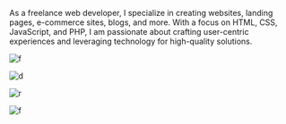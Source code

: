 As a freelance web developer, I specialize in creating websites, landing pages, e-commerce sites, blogs, and more. With a focus on HTML, CSS, JavaScript, and PHP, I am passionate about crafting user-centric experiences and leveraging technology for high-quality solutions.

![f](https://github.com/user-attachments/assets/e23f0b16-5b7c-4909-82e1-37ad25753e9b)

![d](https://github.com/user-attachments/assets/d3080ad1-80e8-49de-88cc-c7738c3139d6)

![r](https://github.com/user-attachments/assets/ba235313-5b00-4b08-bf98-4708bd6a2503)

![f](https://github.com/user-attachments/assets/f33b9d0c-d7ea-466f-a6d4-2c44c049a333)
